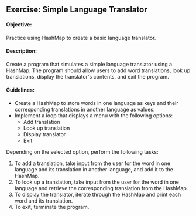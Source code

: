 ## Exercise: Simple Language Translator

####  Objective:

Practice using HashMap to create a basic language translator.

#### Description:

Create a program that simulates a simple language translator using a HashMap. The program should allow users to add word translations, look up translations, display the translator's contents, and exit the program.

#### Guidelines:

- Create a HashMap to store words in one language as keys and their corresponding translations in another language as values.
- Implement a loop that displays a menu with the following options:
    - Add translation
    - Look up translation
    - Display translator
    - Exit

Depending on the selected option, perform the following tasks:

1.	To add a translation, take input from the user for the word in one language and its translation in another language, and add it to the HashMap.
2.	To look up a translation, take input from the user for the word in one language and retrieve the corresponding translation from the HashMap.
3.	To display the translator, iterate through the HashMap and print each word and its translation.
4.	To exit, terminate the program.
